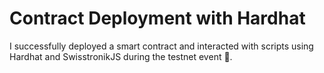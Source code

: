 # Contract Deployment with Hardhat
I successfully deployed a smart contract and interacted with scripts using Hardhat and SwisstronikJS during the testnet event 🥳.
